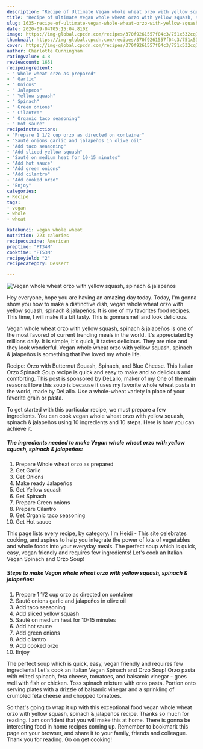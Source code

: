 ```yaml
---
description: "Recipe of Ultimate Vegan whole wheat orzo with yellow squash, spinach &amp;amp; jalapeños"
title: "Recipe of Ultimate Vegan whole wheat orzo with yellow squash, spinach &amp;amp; jalapeños"
slug: 1635-recipe-of-ultimate-vegan-whole-wheat-orzo-with-yellow-squash-spinach-and-amp-jalapenos
date: 2020-09-04T05:15:04.810Z
image: https://img-global.cpcdn.com/recipes/370f9261557f04c3/751x532cq70/vegan-whole-wheat-orzo-with-yellow-squash-spinach-jalapenos-recipe-main-photo.jpg
thumbnail: https://img-global.cpcdn.com/recipes/370f9261557f04c3/751x532cq70/vegan-whole-wheat-orzo-with-yellow-squash-spinach-jalapenos-recipe-main-photo.jpg
cover: https://img-global.cpcdn.com/recipes/370f9261557f04c3/751x532cq70/vegan-whole-wheat-orzo-with-yellow-squash-spinach-jalapenos-recipe-main-photo.jpg
author: Charlotte Cunningham
ratingvalue: 4.8
reviewcount: 1651
recipeingredient:
- " Whole wheat orzo as prepared"
- " Garlic"
- " Onions"
- " Jalapeos"
- " Yellow squash"
- " Spinach"
- " Green onions"
- " Cilantro"
- " Organic taco seasoning"
- " Hot sauce"
recipeinstructions:
- "Prepare 1 1/2 cup orzo as directed on container"
- "Sauté onions garlic and jalapeños in olive oil"
- "Add taco seasoning"
- "Add sliced yellow squash"
- "Sauté on medium heat for 10-15 minutes"
- "Add hot sauce"
- "Add green onions"
- "Add cilantro"
- "Add cooked orzo"
- "Enjoy"
categories:
- Recipe
tags:
- vegan
- whole
- wheat

katakunci: vegan whole wheat 
nutrition: 223 calories
recipecuisine: American
preptime: "PT34M"
cooktime: "PT53M"
recipeyield: "2"
recipecategory: Dessert

---
```



![Vegan whole wheat orzo with yellow squash, spinach &amp; jalapeños](https://img-global.cpcdn.com/recipes/370f9261557f04c3/751x532cq70/vegan-whole-wheat-orzo-with-yellow-squash-spinach-jalapenos-recipe-main-photo.jpg)

Hey everyone, hope you are having an amazing day today. Today, I'm gonna show you how to make a distinctive dish, vegan whole wheat orzo with yellow squash, spinach &amp; jalapeños. It is one of my favorites food recipes. This time, I will make it a bit tasty. This is gonna smell and look delicious.

Vegan whole wheat orzo with yellow squash, spinach &amp; jalapeños is one of the most favored of current trending meals in the world. It's appreciated by millions daily. It is simple, it's quick, it tastes delicious. They are nice and they look wonderful. Vegan whole wheat orzo with yellow squash, spinach &amp; jalapeños is something that I've loved my whole life.

Recipe: Orzo with Butternut Squash, Spinach, and Blue Cheese. This Italian Orzo Spinach Soup recipe is quick and easy to make and so delicious and comforting. This post is sponsored by DeLallo, maker of my One of the main reasons I love this soup is because it uses my favorite whole wheat pasta in the world, made by DeLallo. Use a whole-wheat variety in place of your favorite grain or pasta.


To get started with this particular recipe, we must prepare a few ingredients. You can cook vegan whole wheat orzo with yellow squash, spinach &amp; jalapeños using 10 ingredients and 10 steps. Here is how you can achieve it.

<!--inarticleads1-->

##### The ingredients needed to make Vegan whole wheat orzo with yellow squash, spinach &amp; jalapeños:

1. Prepare  Whole wheat orzo as prepared
1. Get  Garlic
1. Get  Onions
1. Make ready  Jalapeños
1. Get  Yellow squash
1. Get  Spinach
1. Prepare  Green onions
1. Prepare  Cilantro
1. Get  Organic taco seasoning
1. Get  Hot sauce


This page lists every recipe, by category. I&#39;m Heidi - This site celebrates cooking, and aspires to help you integrate the power of lots of vegetables and whole foods into your everyday meals. The perfect soup which is quick, easy, vegan friendly and requires few ingredients! Let&#39;s cook an Italian Vegan Spinach and Orzo Soup! 

<!--inarticleads2-->

##### Steps to make Vegan whole wheat orzo with yellow squash, spinach &amp; jalapeños:

1. Prepare 1 1/2 cup orzo as directed on container
1. Sauté onions garlic and jalapeños in olive oil
1. Add taco seasoning
1. Add sliced yellow squash
1. Sauté on medium heat for 10-15 minutes
1. Add hot sauce
1. Add green onions
1. Add cilantro
1. Add cooked orzo
1. Enjoy


The perfect soup which is quick, easy, vegan friendly and requires few ingredients! Let&#39;s cook an Italian Vegan Spinach and Orzo Soup! Orzo pasta with wilted spinach, feta cheese, tomatoes, and balsamic vinegar - goes well with fish or chicken. Toss spinach mixture with orzo pasta. Portion onto serving plates with a drizzle of balsamic vinegar and a sprinkling of crumbled feta cheese and chopped tomatoes. 

So that's going to wrap it up with this exceptional food vegan whole wheat orzo with yellow squash, spinach &amp; jalapeños recipe. Thanks so much for reading. I am confident that you will make this at home. There is gonna be interesting food in home recipes coming up. Remember to bookmark this page on your browser, and share it to your family, friends and colleague. Thank you for reading. Go on get cooking!

